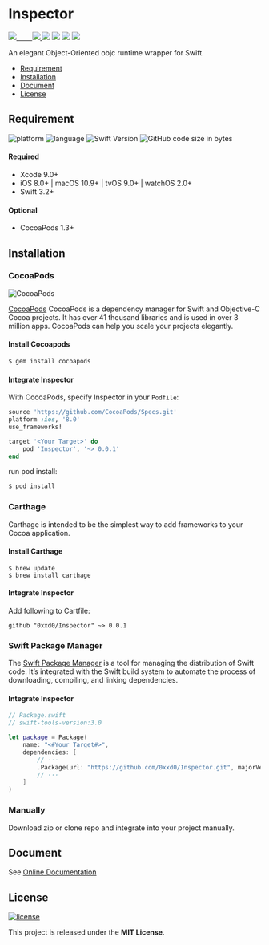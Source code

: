 
# Inspector 

<p align="left">
    <a href="https://circleci.com/gh/0xxd0/Inspector">
        <img src="https://circleci.com/gh/0xxd0/Inspector/tree/master.svg?style=svg"/>
    </a>
    <a href="https://www.travis-ci.org/0xxd0/Inspector">
        <img src="https://img.shields.io/travis/Inspector/objc4.svg?style=flat&colorA=24292e&colorB=24292e&"/>
    </a>
    <img src="https://img.shields.io/badge/CocoaPods-✔-red.svg?colorA=24292e&colorB=24292e&style=flat"/>
    <img src="https://img.shields.io/badge/Carthage-✔-red.svg?colorA=24292e&colorB=24292e&style=flat"/>
    <img src="https://img.shields.io/badge/SPM-✔-red.svg?colorA=24292e&colorB=24292e&style=flat"/>
    <img src="https://img.shields.io/github/repo-size/0xxd0/Inspector.svg?colorA=24292e&colorB=24292e&style=flat"/>
</p>

An elegant Object-Oriented objc runtime wrapper for Swift.

- [Requirement](#requirement)
- [Installation](#installation)
- [Document](#document)
- [License](#license)

## Requirement

![platform](https://img.shields.io/badge/platform-iOS%20%7C%20macOS%20%7C%20tvOS%20%7C%20watchOS-ed523f.svg)    ![language](https://img.shields.io/github/languages/top/0xxd0/Inspector.svg?colorB=ed523f)  ![Swift Version](https://img.shields.io/badge/Swift-3.2%20%7C%204.0-ed523f.svg)   ![GitHub code size in bytes](https://img.shields.io/github/languages/code-size/0xxd0/Inspector.svg?colorB=ed523f)

#### Required
- Xcode 9.0+
- iOS 8.0+ | macOS 10.9+ | tvOS 9.0+ | watchOS 2.0+
- Swift 3.2+

#### Optional
- CocoaPods 1.3+

## Installation

### CocoaPods 
![CocoaPods](https://img.shields.io/cocoapods/v/Inspector.svg)

[CocoaPods](http://cocoapods.org) CocoaPods is a dependency manager for Swift and Objective-C Cocoa projects. It has over 41 thousand libraries and is used in over 3 million apps. CocoaPods can help you scale your projects elegantly. 

#### Install Cocoapods

```bash
$ gem install cocoapods
```

#### Integrate Inspector

With CocoaPods, specify Inspector in your `Podfile`:

```ruby
source 'https://github.com/CocoaPods/Specs.git'
platform :ios, '8.0'
use_frameworks!

target '<Your Target>' do
    pod 'Inspector', '~> 0.0.1'
end
```

run pod install:

```bash
$ pod install
```

### Carthage

Carthage is intended to be the simplest way to add frameworks to your Cocoa application.

#### Install Carthage 

```shell
$ brew update
$ brew install carthage
```

#### Integrate Inspector

Add following to Cartfile:

```
github "0xxd0/Inspector" ~> 0.0.1
```

### Swift Package Manager

The [Swift Package Manager](https://swift.org/package-manager/) is a tool for managing the distribution of Swift code. It’s integrated with the Swift build system to automate the process of downloading, compiling, and linking dependencies.

#### Integrate Inspector

```swift
// Package.swift
// swift-tools-version:3.0

let package = Package(
    name: "<#Your Target#>",
    dependencies: [
        // ···
        .Package(url: "https://github.com/0xxd0/Inspector.git", majorVersion: 0)
        // ···
    ]
)
```

### Manually

Download zip or clone repo and integrate into your project manually.

## Document

See [Online Documentation](https://0xxd0.github.io/Inspector/)

## License
[![license](https://img.shields.io/github/license/0xxd0/Inspector.svg?colorA=24292e&colorB=24292e&style=flat)](https://github.com/0xxd0/Inspector/blob/master/LICENSE)

This project is released under the **MIT License**.
